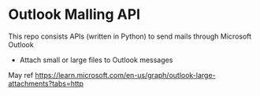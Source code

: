 # Outlook Malling API
This repo consists APIs (written in Python) to send mails through Microsoft Outlook
- Attach small or large files to Outlook messages


May ref https://learn.microsoft.com/en-us/graph/outlook-large-attachments?tabs=http
